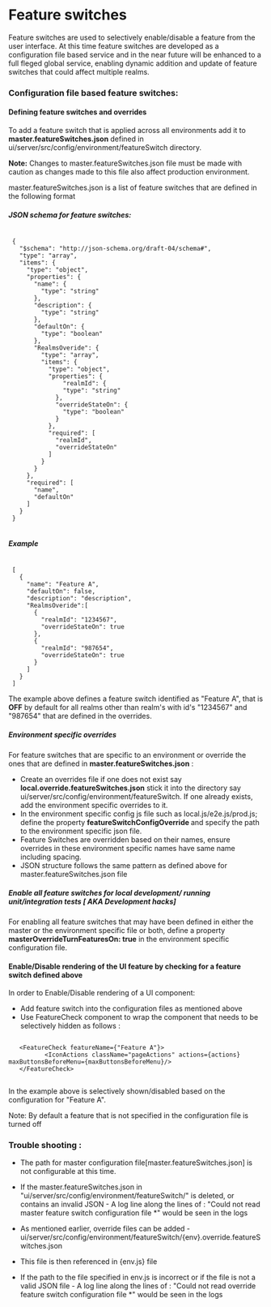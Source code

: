 # Feature switches 

Feature switches are used to selectively enable/disable a feature from the user interface.
At this time feature  switches are developed as a configuration file based 
service and in the near future will be enhanced to a full fleged global service, 
enabling dynamic addition and update of feature switches that could affect multiple realms. 
 
### Configuration file based feature switches:

 #### Defining feature switches and overrides
 To add a feature switch that is applied across all environments add it to <B>master.featureSwitches.json</B> defined in
 ui/server/src/config/environment/featureSwitch directory.  
 
 <B> Note:</B>  Changes to master.featureSwitches.json file must be made with caution
 as changes made to this file also affect production environment. 
 
  
 master.featureSwitches.json is a list of feature switches that are defined 
 in the following format
  
 
 ##### JSON schema for feature switches:
 <pre><code>
 {
   "$schema": "http://json-schema.org/draft-04/schema#",
   "type": "array",
   "items": {
     "type": "object",
     "properties": {
       "name": {
         "type": "string"
       },
       "description": {
         "type": "string"
       },
       "defaultOn": {
         "type": "boolean"
       },
       "RealmsOveride": {
         "type": "array",
         "items": {
           "type": "object",
           "properties": {
               "realmId": {
               "type": "string"
             },
             "overrideStateOn": {
               "type": "boolean"
             }
           },
           "required": [ 
             "realmId",
             "overrideStateOn" 
           ]
         }
       }
     },
     "required": [ 
       "name", 
       "defaultOn"
     ]
   }
 }
 </code></pre>
 
 ##### Example
  <pre><code>
 [
   {
     "name": "Feature A",
     "defaultOn": false,
     "description": "description",
     "RealmsOveride":[
       {
         "realmId": "1234567",
         "overrideStateOn": true
       },
       {
         "realmId": "987654",
         "overrideStateOn": true
       }
     ]
   }
 ] </code></pre>

 The example above defines a feature switch identified as "Feature A", that is <B>OFF</B> by default for all realms other than 
 realm's with id's "1234567" and "987654" that are defined in the overrides.
 
 
 ##### Environment specific overrides
 For feature switches that are specific to an environment or override the ones that 
 are defined in <B>master.featureSwitches.json</B> :  
   
   *  Create an overrides file if one does not exist say  <B>local.override.featureSwitches.json</B> stick it into the directory say 
 ui/server/src/config/environment/featureSwitch. If one already exists, add the environment specific overrides to it.    
   *  In the environment specific config js file such as local.js/e2e.js/prod.js; define the property
    <B> featureSwitchConfigOverride </B> and specify the path to the environment specific json file.      
   * Feature Switches are overridden based on their names, ensure overrides in these environment specific names 
     have same name including spacing. 
   * JSON structure follows the same pattern as defined above for master.featureSwitches.json file 

 ##### Enable all feature switches for local development/ running unit/integration tests [ AKA Development hacks]   
 
 For enabling all feature switches that may have been defined in either the master 
 or the environment specific file or both, define a property <B>masterOverrideTurnFeaturesOn: true</B> in 
 the environment specific configuration file. 
  
  
#### Enable/Disable rendering of the UI feature by checking for a feature switch defined above
  In order to Enable/Disable rendering of a UI component: 
  * Add feature switch into the configuration files as mentioned above
  * Use FeatureCheck component to wrap the component that needs to be selectively hidden as follows : 
   <pre><code>
   &lt;FeatureCheck featureName={"Feature A"}>
          &lt;IconActions className="pageActions" actions={actions} maxButtonsBeforeMenu={maxButtonsBeforeMenu}/>
   &lt;/FeatureCheck&gt;
    </code></pre>
   In the example above <IconActions> is selectively shown/disabled  based on the configuration for "Feature A".
   
   Note: By default a feature that is not specified in the configuration file is turned off
     
   
 ### Trouble shooting :
* The path for master configuration file[master.featureSwitches.json] is not configurable at this time. 
* If the master.featureSwitches.json in "ui/server/src/config/environment/featureSwitch/" is deleted, or contains an invalid JSON - 
A log line along the lines of : "Could not read master feature switch configuration file *" 
  would be seen in the logs 
  
  
  
* As mentioned earlier, override files can be added - ui/server/src/config/environment/featureSwitch/{env}.override.featureSwitches.json
* This file is then referenced in {env.js} file 
* If the path to the file specified in env.js is incorrect or if the file is not a valid JSON file  -  A log line along the lines of : "Could not read override feature switch configuration file *" would be seen in the logs 